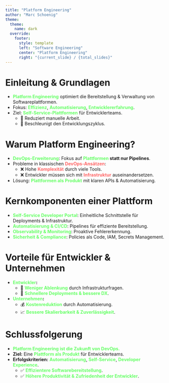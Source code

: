 ```yaml
---
title: "Platform Engineering"
author: "Marc Schoenig"
theme:
  theme:
    name: dark
  override:
    footer:
      style: template
      left: "Software Engineering"
      center: "Platform Engineering"
      right: "{current_slide} / {total_slides}"
---
```


Einleitung & Grundlagen
===  
- **<span style="color: #66ff66;">Platform Engineering</span>** optimiert die Bereitstellung & Verwaltung von Softwareplattformen.  
- Fokus: **<span style="color: #66ff66;">Effizienz</span>**, **<span style="color: #66ff66;">Automatisierung</span>**, **<span style="color: #66ff66;">Entwicklererfahrung</span>**.  
- Ziel: **<span style="color: #66ff66;">Self-Service-Plattformen</span>** für Entwicklerteams.  
  - 🔄 Reduziert manuelle Arbeit.  
  - 🚀 Beschleunigt den Entwicklungszyklus.  
<!-- end_slide -->  

Warum Platform Engineering?
===  
- **<span style="color: #66ff66;">DevOps-Erweiterung</span>**: Fokus auf **<span style="color: #66ff66;">Plattformen</span> statt nur Pipelines**.  
- Probleme in klassischen **<span style="color: #ff6666;">DevOps-Ansätzen</span>**:  
  - ❌ Hohe **<span style="color: #ff6666;">Komplexität</span>** durch viele Tools.  
  - ❌ Entwickler müssen sich mit **<span style="color: #ff6666;">Infrastruktur</span>** auseinandersetzen.  
- Lösung: **<span style="color: #66ff66;">Plattformen als Produkt</span>** mit klaren APIs & Automatisierung.  
<!-- end_slide -->  

Kernkomponenten einer Plattform
===  
- **<span style="color: #66ff66;">Self-Service Developer Portal</span>**: Einheitliche Schnittstelle für Deployments & Infrastruktur.  
- **<span style="color: #66ff66;">Automatisierung & CI/CD</span>**: Pipelines für effiziente Bereitstellung.  
- **<span style="color: #66ff66;">Observability & Monitoring</span>**: Proaktive Fehlererkennung.  
- **<span style="color: #66ff66;">Sicherheit & Compliance</span>**: Policies als Code, IAM, Secrets Management.  
<!-- end_slide -->  

Vorteile für Entwickler & Unternehmen
===  
- **<span style="color: #66ff66;">Entwickler</span>:**  
  - 🎯 **<span style="color: #66ff66;">Weniger Ablenkung</span>** durch Infrastrukturfragen.  
  - 🚀 **<span style="color: #66ff66;">Schnellere Deployments & bessere DX</span>**.  
- **<span style="color: #66ff66;">Unternehmen</span>:**  
  - 💰 **<span style="color: #66ff66;">Kostenreduktion</span>** durch Automatisierung.  
  - 📈 **<span style="color: #66ff66;">Bessere Skalierbarkeit & Zuverlässigkeit</span>**.  
<!-- end_slide -->  

Schlussfolgerung
===  
- **<span style="color: #66ff66;">Platform Engineering ist die Zukunft von DevOps.</span>**  
- **Ziel:** Eine **<span style="color: #66ff66;">Plattform als Produkt</span>** für Entwicklerteams.  
- **Erfolgskriterien:** **<span style="color: #66ff66;">Automatisierung</span>**, **<span style="color: #66ff66;">Self-Service</span>**, **<span style="color: #66ff66;">Developer Experience</span>**.  
  - ✅ **<span style="color: #66ff66;">Effizientere Softwarebereitstellung</span>**.  
  - ✅ **<span style="color: #66ff66;">Höhere Produktivität & Zufriedenheit der Entwickler</span>**.  
<!-- end_slide -->


